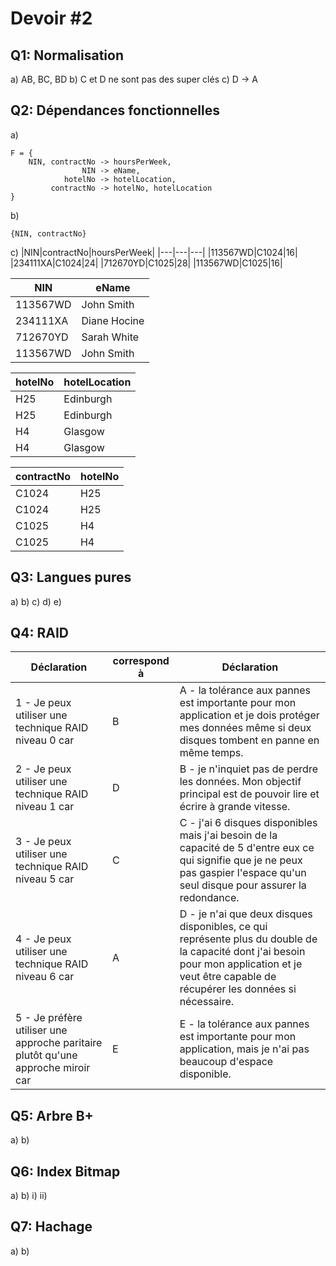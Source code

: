 # Devoir #2

## Q1: Normalisation

a) AB, BC, BD
b) C et D ne sont pas des super clés
c) D -> A

## Q2: Dépendances fonctionnelles

a)
``` 
F = {
    NIN, contractNo -> hoursPerWeek,
                NIN -> eName, 
            hotelNo -> hotelLocation,
         contractNo -> hotelNo, hotelLocation
}
```
b)
``` 
{NIN, contractNo}
```
c)
|NIN|contractNo|hoursPerWeek|
|---|---|---|
|113567WD|C1024|16|
|234111XA|C1024|24|
|712670YD|C1025|28|
|113567WD|C1025|16|

|NIN|eName|
|---|---|
|113567WD|John Smith|
|234111XA|Diane Hocine|
|712670YD|Sarah White|
|113567WD|John Smith|

|hotelNo|hotelLocation|
|---|---|
|H25|Edinburgh|
|H25|Edinburgh|
|H4|Glasgow|
|H4|Glasgow|

|contractNo|hotelNo|
|---|---|
|C1024|H25|
|C1024|H25|
|C1025|H4|
|C1025|H4|

## Q3: Langues pures

a)
b)
c)
d)
e)

## Q4: RAID

|Déclaration|correspond à|Déclaration|
|---|---|---|
|1 - Je peux utiliser une technique RAID niveau 0 car|B|A - la tolérance aux pannes est importante pour mon application et je dois protéger mes données même si deux disques tombent en panne en même temps.|
|2 - Je peux utiliser une technique RAID niveau 1 car|D|B - je n'inquiet pas de perdre les données. Mon objectif principal est de pouvoir lire et écrire à grande vitesse.|
|3 - Je peux utiliser une technique RAID niveau 5 car|C|C - j'ai 6 disques disponibles mais j'ai besoin de la capacité de 5 d'entre eux ce qui signifie que je ne peux pas gaspier l'espace qu'un seul disque pour assurer la redondance.|
|4 - Je peux utiliser une technique RAID niveau 6 car|A|D - je n'ai que deux disques disponibles, ce qui représente plus du double de la capacité dont j'ai besoin pour mon application et je veut être capable de récupérer les données si nécessaire.|
|5 - Je préfère utiliser une approche paritaire plutôt qu'une approche miroir car|E|E - la tolérance aux pannes est importante pour mon application, mais je n'ai pas beaucoup d'espace disponible.|


## Q5: Arbre B+

a)
b)

## Q6: Index Bitmap

a)
b)
i)
ii)

## Q7: Hachage

a)
b)